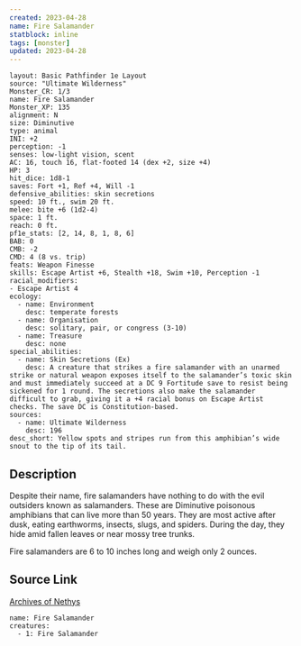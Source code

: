 ```yaml
---
created: 2023-04-28
name: Fire Salamander
statblock: inline
tags: [monster]
updated: 2023-04-28
---
```

```statblock
layout: Basic Pathfinder 1e Layout
source: "Ultimate Wilderness"
Monster_CR: 1/3
name: Fire Salamander
Monster_XP: 135
alignment: N
size: Diminutive
type: animal
INI: +2
perception: -1
senses: low-light vision, scent
AC: 16, touch 16, flat-footed 14 (dex +2, size +4)
HP: 3
hit_dice: 1d8-1
saves: Fort +1, Ref +4, Will -1
defensive_abilities: skin secretions
speed: 10 ft., swim 20 ft.
melee: bite +6 (1d2-4)
space: 1 ft.
reach: 0 ft.
pf1e_stats: [2, 14, 8, 1, 8, 6]
BAB: 0
CMB: -2
CMD: 4 (8 vs. trip)
feats: Weapon Finesse
skills: Escape Artist +6, Stealth +18, Swim +10, Perception -1
racial_modifiers:
- Escape Artist 4
ecology:
  - name: Environment
    desc: temperate forests
  - name: Organisation
    desc: solitary, pair, or congress (3-10)
  - name: Treasure
    desc: none
special_abilities:
  - name: Skin Secretions (Ex)
    desc: A creature that strikes a fire salamander with an unarmed strike or natural weapon exposes itself to the salamander’s toxic skin and must immediately succeed at a DC 9 Fortitude save to resist being sickened for 1 round. The secretions also make the salamander difficult to grab, giving it a +4 racial bonus on Escape Artist checks. The save DC is Constitution-based.
sources:
  - name: Ultimate Wilderness
    desc: 196
desc_short: Yellow spots and stripes run from this amphibian’s wide snout to the tip of its tail.
```
## Description
Despite their name, fire salamanders have nothing to do with the evil outsiders known as salamanders. These are Diminutive poisonous amphibians that can live more than 50 years. They are most active after dusk, eating earthworms, insects, slugs, and spiders. During the day, they hide amid fallen leaves or near mossy tree trunks.

 Fire salamanders are 6 to 10 inches long and weigh only 2 ounces.
## Source Link
[Archives of Nethys](https://aonprd.com/MonsterDisplay.aspx?ItemName=Fire%20Salamander)
```encounter-table
name: Fire Salamander
creatures:
  - 1: Fire Salamander
```
